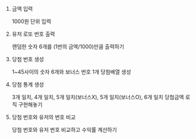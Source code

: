 1. 금액 입력

	1000원 단위 입력

2. 유저 로또 번호 출력

	랜덤한 숫자 6개를 (1번의 금액/1000)만큼 출력하기

3. 당첨 번호 생성

	1~45사이의 숫자 6개와 보너스 번호 1개 당첨배열 생성

4. 당첨 통계 생성

	3개 일치, 4개 일치, 5개 일치(보너스X), 5개 일치(보너스O), 6개 일치 
	당첨금액 로직 구현해놓기
	
5. 당첨 번호와 유저의 번호 비교

	당첨 번호와 유저 번호 비교하고 수익률 계산하기
	
